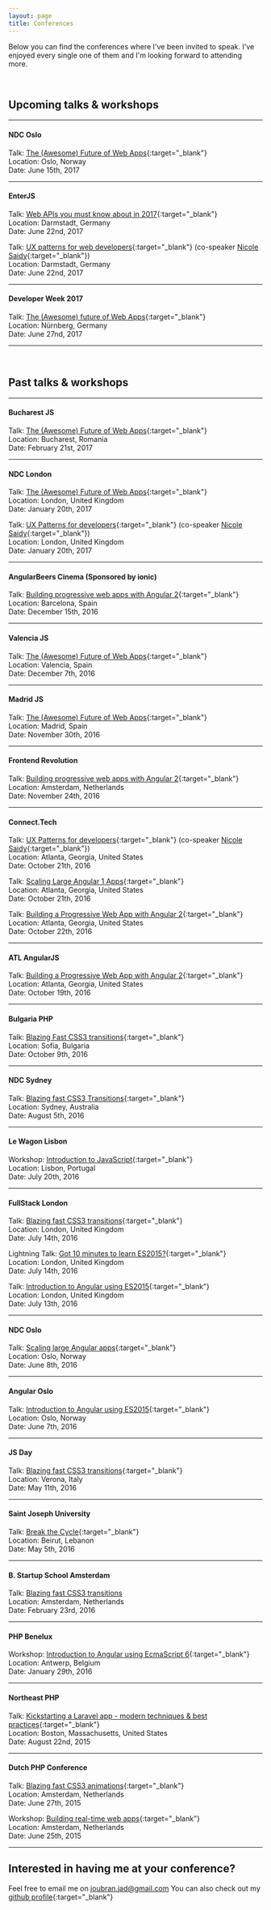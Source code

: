 ```yaml
---
layout: page
title: Conferences
---
```


Below you can find the conferences where I've been invited to speak. I've enjoyed every single one of them and I'm looking forward to attending more.

<br>

## Upcoming talks & workshops
<hr>

#### NDC Oslo
<span class="conferences-ref">Talk:</span> [The (Awesome) Future of Web Apps](http://ndcoslo.com/talk/the-awesome-future-of-web-apps/){:target="_blank"}  
<span class="conferences-ref">Location:</span> Oslo, Norway  
<span class="conferences-ref">Date:</span> June 15th, 2017  

<hr>

#### EnterJS
<span class="conferences-ref">Talk:</span> [Web APIs you must know about in 2017](https://www.enterjs.de/abstracts#web-ap-is-you-must-know-about-in-2017){:target="_blank"}  
<span class="conferences-ref">Location:</span> Darmstadt, Germany  
<span class="conferences-ref">Date:</span> June 22nd, 2017  

<span class="conferences-ref">Talk:</span> [UX patterns for web developers](https://www.enterjs.de/abstracts#ux-patterns-for-web-developers){:target="_blank"}  (co-speaker [Nicole Saidy](https://nicolesaidy.com/){:target="_blank"})  
<span class="conferences-ref">Location:</span> Darmstadt, Germany  
<span class="conferences-ref">Date:</span> June 22nd, 2017  

<hr>

#### Developer Week 2017
<span class="conferences-ref">Talk:</span> [The (Awesome) future of Web Apps](http://www.developer-week.de/Programm/Veranstaltung/(event)/21522){:target="_blank"}  
<span class="conferences-ref">Location:</span> Nürnberg, Germany  
<span class="conferences-ref">Date:</span> June 27nd, 2017  

<hr>

<br>

## Past talks & workshops
<hr>

#### Bucharest JS
<span class="conferences-ref">Talk:</span> [The (Awesome) Future of Web Apps](https://www.meetup.com/BucharestJS/events/237215862/){:target="_blank"}  
<span class="conferences-ref">Location:</span> Bucharest, Romania  
<span class="conferences-ref">Date:</span> February 21st, 2017  

<hr>

#### NDC London
<span class="conferences-ref">Talk:</span> [The (Awesome) Future of Web Apps](http://ndc-london.com/talk/the-awesome-future-of-web-apps/){:target="_blank"}  
<span class="conferences-ref">Location:</span> London, United Kingdom  
<span class="conferences-ref">Date:</span> January 20th, 2017  

<span class="conferences-ref">Talk:</span> [UX Patterns for developers](http://ndc-london.com/talk/ux-patterns-for-developers/){:target="_blank"} (co-speaker [Nicole Saidy](https://nicolesaidy.com/){:target="_blank"})  
<span class="conferences-ref">Location:</span> London, United Kingdom  
<span class="conferences-ref">Date:</span> January 20th, 2017  

<hr>


#### AngularBeers Cinema (Sponsored by ionic)
<span class="conferences-ref">Talk:</span> [Building progressive web apps with Angular 2](https://www.meetup.com/AngularJS-Beers/events/235196315/){:target="_blank"}  
<span class="conferences-ref">Location:</span> Barcelona, Spain  
<span class="conferences-ref">Date:</span> December 15th, 2016  

<hr>

#### Valencia JS
<span class="conferences-ref">Talk:</span> [The (Awesome) Future of Web Apps](https://www.meetup.com/ValenciaJS/events/235599502/?eventId=235599502){:target="_blank"}  
<span class="conferences-ref">Location:</span> Valencia, Spain  
<span class="conferences-ref">Date:</span> December 7th, 2016  

<hr>

#### Madrid JS
<span class="conferences-ref">Talk:</span> [The (Awesome) Future of Web Apps](http://www.meetup.com/madridjs/events/235184483/?eventId=235184483http://www.meetup.com/madridjs/events/235184483/?eventId=235184483){:target="_blank"}  
<span class="conferences-ref">Location:</span> Madrid, Spain  
<span class="conferences-ref">Date:</span> November 30th, 2016  

<hr>

#### Frontend Revolution
<span class="conferences-ref">Talk:</span> [Building progressive web apps with Angular 2](http://www.meetup.com/Frontend-Developer-Meetup-Amsterdam/events/235149104/){:target="_blank"}  
<span class="conferences-ref">Location:</span> Amsterdam, Netherlands  
<span class="conferences-ref">Date:</span> November 24th, 2016  

<hr>


#### Connect.Tech
<span class="conferences-ref">Talk:</span> [UX Patterns for developers](http://connect.tech/speakers.html){:target="_blank"} (co-speaker [Nicole Saidy](https://nicolesaidy.com/){:target="_blank"})  
<span class="conferences-ref">Location:</span> Atlanta, Georgia, United States  
<span class="conferences-ref">Date:</span> October 21th, 2016  

<span class="conferences-ref">Talk:</span> [Scaling Large Angular 1 Apps](http://connect.tech/speakers.html){:target="_blank"}  
<span class="conferences-ref">Location:</span> Atlanta, Georgia, United States  
<span class="conferences-ref">Date:</span> October 21th, 2016  

<span class="conferences-ref">Talk:</span> [Building a Progressive Web App with Angular 2](http://connect.tech/speakers.html){:target="_blank"}  
<span class="conferences-ref">Location:</span> Atlanta, Georgia, United States  
<span class="conferences-ref">Date:</span> October 22th, 2016  

<hr>

#### ATL AngularJS
<span class="conferences-ref">Talk:</span> [Building a Progressive Web App with Angular 2](http://connect.tech/speakers.html){:target="_blank"}  
<span class="conferences-ref">Location:</span> Atlanta, Georgia, United States  
<span class="conferences-ref">Date:</span> October 19th, 2016  


<hr>

#### Bulgaria PHP
<span class="conferences-ref">Talk:</span> [Blazing Fast CSS3 transitions](http://www.bgphp.org/speakers/){:target="_blank"}  
<span class="conferences-ref">Location:</span> Sofia, Bulgaria  
<span class="conferences-ref">Date:</span> October 9th, 2016  

<hr>

#### NDC Sydney
<span class="conferences-ref">Talk:</span> [Blazing fast CSS3 Transitions](http://ndcsydney.com/talk/blazing-fast-css3-animations/){:target="_blank"}  
<span class="conferences-ref">Location:</span> Sydney, Australia  
<span class="conferences-ref">Date:</span> August 5th, 2016  

<hr>

#### Le Wagon Lisbon

<span class="conferences-ref">Workshop:</span> [Introduction to JavaScript](https://www.lewagon.org/lisbon){:target="_blank"}  
<span class="conferences-ref">Location:</span> Lisbon, Portugal  
<span class="conferences-ref">Date:</span> July 20th, 2016  

<hr>

#### FullStack London
<span class="conferences-ref">Talk:</span> [Blazing fast CSS3 transitions](https://skillsmatter.com/conferences/7278-fullstack-2016-the-conference-on-javascript-node-and-internet-of-things#program){:target="_blank"}  
<span class="conferences-ref">Location:</span> London, United Kingdom  
<span class="conferences-ref">Date:</span> July 14th, 2016  

<span class="conferences-ref">Lightning Talk:</span> [Got 10 minutes to learn ES2015?](https://skillsmatter.com/conferences/7278-fullstack-2016-the-conference-on-javascript-node-and-internet-of-things#program){:target="_blank"}  
<span class="conferences-ref">Location:</span> London, United Kingdom  
<span class="conferences-ref">Date:</span> July 14th, 2016  

<span class="conferences-ref">Talk:</span> [Introduction to Angular using ES2015](https://skillsmatter.com/conferences/7278-fullstack-2016-the-conference-on-javascript-node-and-internet-of-things#program){:target="_blank"}  
<span class="conferences-ref">Location:</span> London, United Kingdom  
<span class="conferences-ref">Date:</span> July 13th, 2016  

<hr>

#### NDC Oslo
<span class="conferences-ref">Talk:</span> [Scaling large Angular apps](/2016/03/24/ndc-oslo-angular/){:target="_blank"}  
<span class="conferences-ref">Location:</span> Oslo, Norway  
<span class="conferences-ref">Date:</span> June 8th, 2016  

<hr>

#### Angular Oslo
<span class="conferences-ref">Talk:</span> [Introduction to Angular using ES2015](http://www.meetup.com/AngularJS-Oslo/events/230683470/){:target="_blank"}  
<span class="conferences-ref">Location:</span> Oslo, Norway  
<span class="conferences-ref">Date:</span> June 7th, 2016  


<hr>

#### JS Day

<span class="conferences-ref">Talk:</span> [Blazing fast CSS3 transitions](http://2016.jsday.it/talk/blazing-fast-css3-transitions/){:target="_blank"}  
<span class="conferences-ref">Location:</span> Verona, Italy  
<span class="conferences-ref">Date:</span> May 11th, 2016  

<hr>

#### Saint Joseph University
<span class="conferences-ref">Talk:</span> [Break the Cycle](http://www.usj.edu.lb/){:target="_blank"}  
<span class="conferences-ref">Location:</span> Beirut, Lebanon  
<span class="conferences-ref">Date:</span> May 5th, 2016  

<hr>


#### B. Startup School Amsterdam

<span class="conferences-ref">Talk:</span> [Blazing fast CSS3 transitions](http://bssa.nu)  
<span class="conferences-ref">Location:</span> Amsterdam, Netherlands  
<span class="conferences-ref">Date:</span> February 23rd, 2016  

<hr>

#### PHP Benelux

<span class="conferences-ref">Workshop:</span> [Introduction to Angular using EcmaScript 6](https://conference.phpbenelux.eu/2016/talk/introduction-to-angular-using-ecmascript-6/){:target="_blank"}  
<span class="conferences-ref">Location:</span> Antwerp, Belgium  
<span class="conferences-ref">Date:</span> January 29th, 2016  

<hr>

#### Northeast PHP

<span class="conferences-ref">Talk:</span> [Kickstarting a Laravel app - modern techniques & best practices](http://2015.northeastphp.org/session/kickstarting-a-laravel-application-using-modern-techniques-and-common-best-practices/){:target="_blank"}  
<span class="conferences-ref">Location:</span> Boston, Massachusetts, United States  
<span class="conferences-ref">Date:</span> August 22nd, 2015  

<hr>

#### Dutch PHP Conference

<span class="conferences-ref">Talk:</span> [Blazing fast CSS3 animations](https://joind.in/event/dutch-php-conference-2015/blazing-fast-css3-animations){:target="_blank"}  
<span class="conferences-ref">Location:</span> Amsterdam, Netherlands  
<span class="conferences-ref">Date:</span> June 27th, 2015  


<span class="conferences-ref">Workshop:</span> [Building real-time web apps](https://joind.in/event/dutch-php-conference-2015/building-realtime-web-apps){:target="_blank"}  
<span class="conferences-ref">Location:</span> Amsterdam, Netherlands  
<span class="conferences-ref">Date:</span> June 25th, 2015  

<hr>

## Interested in having me at your conference?

Feel free to email me on <a href="mailto:joubran.jad@gmail.com">joubran.jad@gmail.com</a>
You can also check out my [github profile](https://github.com/jadjoubran){:target="_blank"}
